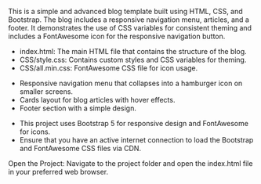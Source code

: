 <!-- ! My Advanced Blog ! -->
This is a simple and advanced blog template built using HTML, CSS, and Bootstrap. The blog includes a responsive navigation menu, articles, and a footer. It demonstrates the use of CSS variables for consistent theming and includes a FontAwesome icon for the responsive navigation button.


<!-- ! Overview ! -->
- index.html: The main HTML file that contains the structure of the blog.
- CSS/style.css: Contains custom styles and CSS variables for theming.
- CSS/all.min.css: FontAwesome CSS file for icon usage.


<!-- ! Features ! -->
- Responsive navigation menu that collapses into a hamburger icon on smaller screens.
- Cards layout for blog articles with hover effects.
- Footer section with a simple design.


<!-- ! Dependencies ! -->
- This project uses Bootstrap 5 for responsive design and FontAwesome for icons.
- Ensure that you have an active internet connection to load the Bootstrap and FontAwesome CSS files via CDN.


<!-- ! How to Run ! -->
Open the Project:
Navigate to the project folder and open the index.html file in your preferred web browser.